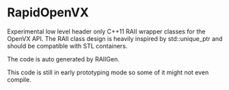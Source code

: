 # RapidOpenVX

Experimental low level header only C++11 RAII wrapper classes for the OpenVX API. The RAII class design is heavily inspired by std::unique_ptr and should be compatible with STL containers.

The code is auto generated by RAIIGen.

This code is still in early prototyping mode so some of it might not even compile.
